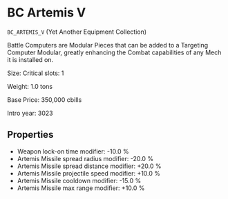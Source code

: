 # BC Artemis V

`BC_ARTEMIS_V` (Yet Another Equipment Collection)

Battle Computers are Modular Pieces that can be added to a Targeting Computer Modular, greatly enhancing the Combat capabilities of any Mech it is installed on.

Size: Critical slots: 1

Weight: 1.0 tons

Base Price: 350,000 cbills

Intro year: 3023

## Properties
* Weapon lock-on time modifier: -10.0 %
* Artemis Missile spread radius modifier: -20.0 %
* Artemis Missile spread distance modifier: +20.0 %
* Artemis Missile projectile speed modifier: +10.0 %
* Artemis Missile cooldown modifier: -15.0 %
* Artemis Missile max range modifier: +10.0 %
